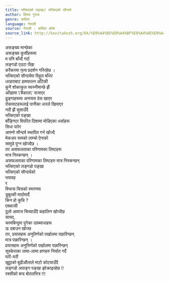 ```yaml
---
title: भत्किएको पङ्खा/ भत्किएको सौन्दर्य
author: विमल गुरुङ
genre: कविता
language: नेपाली
source: नेपाली - कविता कोश
source_link: http://kavitakosh.org/kk/%E0%A4%B5%E0%A4%BF%E0%A4%AE%E0%A4%B2_%E0%A4%97%E0%A5%81%E0%A4%B0%E0%A5%81%E0%A4%99
---
```


असङ्ख्य मान्छेका  
असङ्ख्य कुर्सीहरूमा  
म पनि बाँच्दै गर्दा  
लङ्गडो एउटा पँखा  
करैकरमा नृत्य प्रदर्शन गरिरहेछ ।  
भत्किएको सौन्दर्यमा विहुल बाँधेर  
धरहराबाट हामफाल्न आँटेकी  
कुनै शोकाकुल स्वस्नीमान्छे झैं  
आँखामा \\'बैकाल\\' सजाएर  
ढुङ्गाहरूमा अनायस ठेस खाएर  
रोकावटहरूलाई पानीका धारले खियाएर  
नदी झैं सुसाउँदै  
भत्किएको पङ्खा  
बाँङ्गिएर विपरित दिशामा मोडिएका धर्साहरू  
सिधा पारेर  
आफ्नो सौन्दर्य स्थापित गर्न खोज्दै  
मेकअप रूमको लाम्चो ऐनाको  
सामुन्ने पुग्न खोज्दैछ ।  
तर असफलताका परिणामका लिष्टहरू  
मात्र निस्कन्छन् ।  
असफलताका परिणामका लिष्टहरु मात्र निस्कन्छन्  
भत्किएको लङ्गडो पङ्खा  
भत्किएको सौन्दर्यको  
भयावह  
र  
विभत्स चित्रको स्मरणमा  
डुबुल्की मार्दामार्दै  
किन हो कुन्नि ?  
एक्कासी  
ठूलो आवाज चिच्याउँदै कहालिन खोज्दैछ  
सायद,  
चरमबिन्दुमा पुगेका उग्रब्याधाहरू  
ऊ दबाउन खोज्छ  
तर, प्रयासहरू अनुतिर्णको पर्खालमा पछारिन्छन्  
मात्र पछारिन्छन् ।  
प्रयासहरू अनुत्तिर्णको पर्खालमा पछारिन्छन्  
सुस्केराका लामा-लामा क्षणहरु निर्यात गर्दै  
घरी-घरी  
खुट्टाको बुढीऔंलाले माटो कोट्याउँदै  
लङ्गडो अपाङ्ग पङ्खा झोक्राइरहेछ !!  
रक्सीको बन्द बोतलभित्र !!!
